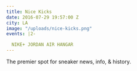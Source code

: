 ```yaml
---
title: Nice Kicks
date: 2016-07-29 19:57:00 Z
city: LA
image: "/uploads/nice-kicks.png"
events: |2-

  NIKE+ JORDAN AIR HANGAR
---
```


The premier spot for sneaker news, info, & history.